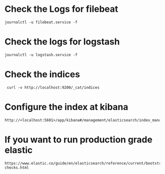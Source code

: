 # Check the Logs for filebeat 
```
journalctl -u filebeat.service -f
```
# Check the logs for logstash 

```
journalctl -u logstash.service -f
```

# Check the indices 
```
 curl -v http://localhost:9200/_cat/indices
```

# Configure the index at kibana 
```
http://<localhost:5601>/app/kibana#/management/elasticsearch/index_management/indices
```
# If you want to run production grade elastic 
```
https://www.elastic.co/guide/en/elasticsearch/reference/current/bootstrap-checks.html
```

